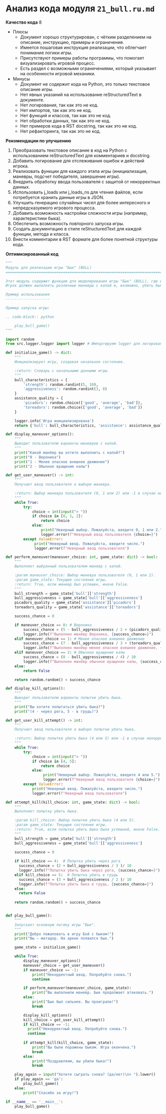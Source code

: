 # Анализ кода модуля `21_bull.ru.md`

**Качество кода**
8
- Плюсы
    - Документ хорошо структурирован, с чётким разделением на описание, инструкцию, примеры и ограничения.
    - Имеется пошаговая инструкция реализации, что облегчает понимание логики игры.
    - Присутствуют примеры работы программы, что помогает визуализировать игровой процесс.
    - Есть раздел с возможными ограничениями, который указывает на особенности игровой механики.
- Минусы
    - Документ не содержит кода на Python, это только текстовое описание игры.
    - Нет явных указаний на использование reStructuredText в документе.
    - Нет логирования, так как это не код.
    - Нет импортов, так как это не код.
    - Нет функций и классов, так как это не код.
    - Нет обработки данных, так как это не код.
    - Нет примеров кода в RST docstring, так как это не код.
    - Нет рефакторинга, так как это не код.

**Рекомендации по улучшению**

1.  Преобразовать текстовое описание в код на Python с использованием reStructuredText для комментариев и docstring.
2.  Добавить логирование для отслеживания ошибок и действий игрока.
3.  Реализовать функции для каждого этапа игры (инициализация, маневры, подсчет победителя, завершение игры).
4.  Внедрить обработку ввода пользователя с защитой от некорректных данных.
5.  Использовать j_loads или j_loads_ns для чтения файлов, если потребуется хранить данные игры в JSON.
6.  Улучшить генерацию случайных чисел для более интересного и непредсказуемого игрового процесса.
7.  Добавить возможность настройки сложности игры (например, характеристики быка).
8.  Обеспечить возможность повторного запуска игры.
9.  Создать документацию в стиле reStructuredText для каждой функции, метода и класса.
10. Внести комментарии в RST формате для более понятной структуры кода.

**Оптимизированный код**

```python
"""
Модуль для реализации игры "Бык" (BULL)
=========================================================================================

Этот модуль содержит функции для моделирования игры "Бык" (BULL), где игрок играет роль матадора.
Игрок должен выполнять различные маневры с капой и, возможно, убить быка.

Пример использования
--------------------

Пример запуска игры:

.. code-block:: python

    play_bull_game()
"""

import random
from src.logger.logger import logger # Импортируем logger для логирования

def initialize_game() -> dict:
    """
    Инициализирует игру, создавая начальное состояние.

    :return: Словарь с начальными данными игры.
    """
    bull_characteristics = {
        'strength': random.randint(5, 10),
        'aggressiveness': random.randint(3, 8)
    }
    assistance_quality = {
        'picadors': random.choice(['good', 'average', 'bad']),
        'toreadors': random.choice(['good', 'average', 'bad'])
    }

    logger.info('Игра инициализирована')
    return {'bull': bull_characteristics, 'assistance': assistance_quality}

def display_maneuver_options():
    """
    Выводит пользователю варианты маневров с капой.
    """
    print("Какой манёвр вы хотите выполнить с капой?")
    print("0 - Вероника")
    print("1 - Менее опасное внешнее движение")
    print("2 - Обычное вращение капы")

def get_user_maneuver() -> int:
    """
    Получает ввод пользователя о выборе маневра.

    :return: Выбор маневра пользователя (0, 1 или 2) или -1 в случае некорректного ввода.
    """
    while True:
        try:
            choice = int(input("> "))
            if choice in [0, 1, 2]:
                return choice
            else:
                print("Неверный выбор. Пожалуйста, введите 0, 1 или 2.")
                logger.error(f"Неверный ввод пользователя {choice=}")
        except ValueError:
             print("Неверный ввод. Пожалуйста, введите число.")
             logger.error(f"Неверный ввод пользователя")

def perform_maneuver(maneuver_choice: int, game_state: dict) -> bool:
    """
    Выполняет выбранный пользователем маневр с капой.

    :param maneuver_choice: Выбор маневра пользователя (0, 1 или 2).
    :param game_state: Текущее состояние игры.
    :return: True, если маневр был успешен, иначе False.
    """
    bull_strength = game_state['bull']['strength']
    bull_aggressiveness = game_state['bull']['aggressiveness']
    picadors_quality = game_state['assistance']['picadors']
    toreadors_quality = game_state['assistance']['toreadors']

    success_chance = 0

    if maneuver_choice == 0: # Вероника
        success_chance = (5 - bull_aggressiveness / 2 + (picadors_quality == 'good') * 2 - (picadors_quality == 'bad') * 2 ) / 10
        logger.info(f"Выполнен манёвр Вероника, {success_chance=}")
    elif maneuver_choice == 1: # Менее опасное внешнее движение
        success_chance = (7 - bull_aggressiveness / 3 + (toreadors_quality == 'good') * 1 - (toreadors_quality == 'bad') * 1 ) / 10
        logger.info(f"Выполнен манёвр менее опасное внешнее движение, {success_chance=}")
    elif maneuver_choice == 2: # Обычное вращение капы
        success_chance = (8 - bull_aggressiveness / 4) / 10
        logger.info(f"Выполнен манёвр обычное вращение капы, {success_chance=}")
    else:
        return False

    return random.random() < success_chance

def display_kill_options():
    """
    Выводит пользователю варианты попытки убить быка.
    """
    print("Вы хотите попытаться убить быка?")
    print("(4 - через рога, 5 - в грудь)")

def get_user_kill_attempt() -> int:
    """
    Получает ввод пользователя о выборе попытки убить быка.

    :return: Выбор попытки убить быка (4 или 5) или -1 в случае некорректного ввода.
    """
    while True:
        try:
            choice = int(input("> "))
            if choice in [4, 5]:
                return choice
            else:
                 print("Неверный выбор. Пожалуйста, введите 4 или 5.")
                 logger.error(f"Неверный ввод пользователя {choice=}")
        except ValueError:
            print("Неверный ввод. Пожалуйста, введите число.")
            logger.error(f"Неверный ввод пользователя")

def attempt_kill(kill_choice: int, game_state: dict) -> bool:
    """
    Выполняет попытку убить быка.

    :param kill_choice: Выбор попытки убить быка (4 или 5).
    :param game_state: Текущее состояние игры.
    :return: True, если попытка убить быка была успешной, иначе False.
    """
    bull_strength = game_state['bull']['strength']
    bull_aggressiveness = game_state['bull']['aggressiveness']
    
    success_chance = 0

    if kill_choice == 4:  # Попытка убить через рога
      success_chance = (2 + bull_aggressiveness / 3 )/ 10
      logger.info(f"Попытка убить быка через рога, {success_chance=}")
    elif kill_choice == 5:  # Попытка убить в грудь
      success_chance = (3 + bull_aggressiveness / 2 )/ 10
      logger.info(f"Попытка убить быка в грудь, {success_chance=}")
    else:
      return False
    
    return random.random() > success_chance


def play_bull_game():
    """
    Запускает основную логику игры "Бык".
    """
    print("Добро пожаловать в игру Бой с быком!")
    print("Вы — матадор. На арене появился бык.")

    game_state = initialize_game()

    while True:
        display_maneuver_options()
        maneuver_choice = get_user_maneuver()
        if maneuver_choice == -1:
            print("Некорректный ввод. Попробуйте снова.")
            continue

        if perform_maneuver(maneuver_choice, game_state):
            print("Вы выполнили маневр. Бык продолжает атаковать.")
        else:
            print("Бык был сильнее. Вы проиграли!")
            break

        display_kill_options()
        kill_choice = get_user_kill_attempt()
        if kill_choice == -1:
          print("Некорректный ввод. Попробуйте снова.")
          continue
        
        if attempt_kill(kill_choice, game_state):
            print("Вы были поражены быком. Игра окончена.")
            break
        else:
            print("Поздравляем, вы убили быка!")
            break

    play_again = input("Хотите сыграть снова? (да/нет)\n> ").lower()
    if play_again == 'да':
        play_bull_game()
    else:
        print("Спасибо за игру!")

if __name__ == '__main__':
    play_bull_game()

```
